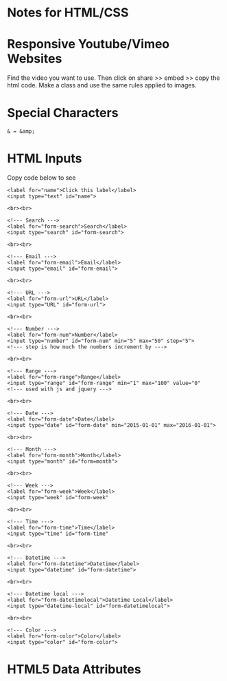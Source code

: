 # Notes for HTML/CSS

# Responsive Youtube/Vimeo Websites

Find the video you want to use.
Then click on share >> embed >> copy the html code.
Make a class and use the same rules applied to images.


# Special Characters
```
& = &amp; 
```

# HTML Inputs
Copy code below to see 


```
<label for="name">Click this label</label>
<input type="text" id="name">

<br><br>

<!--- Search --->
<label for="form-search">Search</label>
<input type="search" id="form-search">

<br><br>

<!--- Email --->
<label for="form-email">Email</label>
<input type="email" id="form-email">

<br><br>

<!--- URL ---> 
<label for="form-url">URL</label>
<input type="URL" id="form-url">

<br><br>

<!--- Number ---> 
<label for="form-num">Number</label>
<input type="number" id="form-num" min="5" max="50" step="5">
<!--- step is how much the numbers increment by --->

<br><br>

<!--- Range --->
<label for="form-range">Range</label>
<input type="range" id="form-range" min="1" max="100" value="0"
<!--- used with js and jquery --->

<br><br>

<!--- Date --->
<label for="form-date">Date</label>
<input type="date" id="form-date" min="2015-01-01" max="2016-01-01">

<br><br>

<!--- Month --->
<label for="form-month">Month</label>
<input type="month" id="form=month">

<br><br>

<!--- Week --->
<label for="form-week">Week</label>
<input type="week" id="form-week"

<br><br>

<!--- Time --->
<label for="form-time">Time</label>
<input type="time" id="form-time"

<br><br>

<!--- Datetime --->
<label for="form-datetime">Datetime</label>
<input type="datetime" id="form-datetime">

<br><br>

<!--- Datetime local --->
<label for="form-datetimelocal">Datetime Local</label>
<input type="datetime-local" id="form-datetimelocal">

<br><br>

<!--- Color --->
<label for="form-color">Color</label>
<input type="color" id="form-color">
```

# HTML5 Data Attributes
















